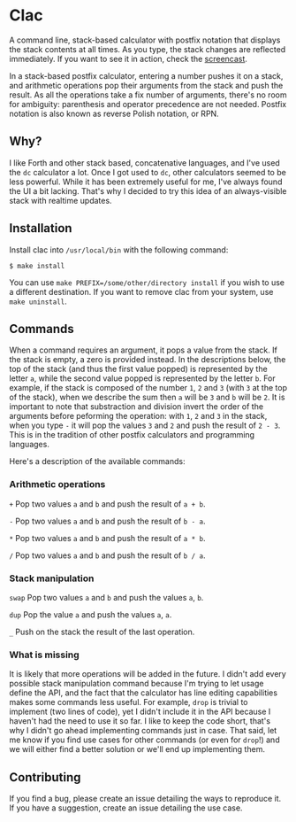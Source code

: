 # Clac

A command line, stack-based calculator with postfix notation that
displays the stack contents at all times. As you type, the stack
changes are reflected immediately. If you want to see it in action,
check the [screencast][screencast].

[screencast]: http://files.soveran.com/misc/clac.mov

In a stack-based postfix calculator, entering a number pushes it
on a stack, and arithmetic operations pop their arguments from the
stack and push the result. As all the operations take a fix number
of arguments, there's no room for ambiguity: parenthesis and operator
precedence are not needed. Postfix notation is also known as reverse
Polish notation, or RPN.

Why?
----

I like Forth and other stack based, concatenative languages, and
I've used the `dc` calculator a lot. Once I got used to `dc`, other
calculators seemed to be less powerful. While it has been extremely
useful for me, I've always found the UI a bit lacking. That's why
I decided to try this idea of an always-visible stack with realtime
updates.


Installation
------------

Install clac into `/usr/local/bin` with the following command:

    $ make install

You can use `make PREFIX=/some/other/directory install` if you wish
to use a different destination. If you want to remove clac from
your system, use `make uninstall`.

Commands
--------

When a command requires an argument, it pops a value from the stack.
If the stack is empty, a zero is provided instead. In the descriptions
below, the top of the stack (and thus the first value popped) is
represented by the letter `a`, while the second value popped is
represented by the letter `b`. For example, if the stack is composed
of the number `1`, `2` and `3` (with `3` at the top of the stack),
when we describe the sum then `a` will be `3` and `b` will be `2`.
It is important to note that substraction and division invert the
order of the arguments before peforming the operation: with `1`,
`2` and `3` in the stack, when you type `-` it will pop the values
`3` and `2` and push the result of `2 - 3`. This is in the tradition
of other postfix calculators and programming languages.

Here's a description of the available commands:

### Arithmetic operations

`+` 
Pop two values `a` and `b` and push the result of `a + b`.

`-` 
Pop two values `a` and `b` and push the result of `b - a`.

`*` 
Pop two values `a` and `b` and push the result of `a * b`.

`/` 
Pop two values `a` and `b` and push the result of `b / a`.

### Stack manipulation

`swap` 
Pop two values `a` and `b` and push the values `a`, `b`.

`dup`
Pop the value `a` and push the values `a`, `a`.

`_` 
Push on the stack the result of the last operation.

### What is missing

It is likely that more operations will be added in the future. I
didn't add every possible stack manipulation command because I'm
trying to let usage define the API, and the fact that the calculator
has line editing capabilities makes some commands less useful. For
example, `drop` is trivial to implement (two lines of code), yet I
didn't include it in the API because I haven't had the need to use
it so far. I like to keep the code short, that's why I didn't go
ahead implementing commands just in case. That said, let me know
if you find use cases for other commands (or even for `drop`!) and
we will either find a better solution or we'll end up implementing
them.

Contributing
------------

If you find a bug, please create an issue detailing the ways to
reproduce it. If you have a suggestion, create an issue detailing
the use case.
